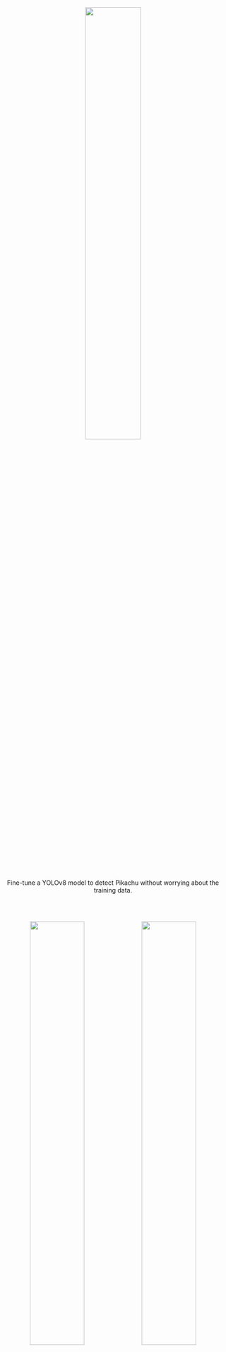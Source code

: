 <br>

<br>

<p align="center" width="100%">
  <img src="https://github.com/paulinamoskwa/detect-pikachu/assets/104844027/920a3889-83a9-456b-9865-f116cf44d986" style="width: 50%; display: block; margin: auto;"></a><br>
  Fine-tune a YOLOv8 model to detect Pikachu without worrying about the training data.
</p>

<br>

<br>

<p align="center">
  <img src="https://github.com/paulinamoskwa/detect-pikachu/assets/104844027/bcad884c-8bf1-4ba8-842e-0d828449c5df" width="49.5%"/> 
  <img src="https://github.com/paulinamoskwa/detect-pikachu/assets/104844027/d6be350e-6db9-4bf2-b1a8-01a163912318" width="49.5%"/> 
</p>

<br>

<br>

The main problem when training a detection model, or generally when dealing with machine learning models, is the data. The goal of this project is to train an object detection model (YOLOv8) without manually creating every training image and annotation. Instead, we create a 3D model of the object and we exploit Unity Perception package to automatically generate several images and annotations.

The overall pipeline looks as follows.

<p align="center" width="100%">
<img src="https://github.com/paulinamoskwa/detect-pikachu/assets/104844027/4a8b6a39-3ff6-4c6b-8037-76d78f5fee8a" style="width: 100%">
</p>

- First, we use MagiScan 3D to make the 3D model of Pikachu. This model is in a row format and needs some cleaning.
- The row 3D Pikachu model is post-processed in Blender, where we delete the support and other small noises.
- We export the 3D model and its texture, and we move it to Unity, where we set up a Perception project.
- We generate the detection data. Afterwards, we modify the generated coordinates to match the YOLOv8 format.
- Finally, we can now train the YOLOv8 model solely with synthetic data.

<br>

<p align="center" width="100%">
<img src="https://github.com/paulinamoskwa/detect-pikachu/assets/104844027/c2f2887c-1502-4649-abc2-ca48e01d847a" style="width: 100%">
</p>

## Part 1 - MagiScan 3D and Blender to Create the Pikachu Model

- Download the free app MagiScan3D and follow the instruction to create the 3D model.
- Once the model is ready, export it as `glb` format. At this stage the 3D scan is raw, and needs a cleanup.
- Download Blender `3.6.3` and open it.
- `File` > `Import` > `glTF 2.0` > Load the model from MagiScan3D.
- First, on the top right, change the view of the object. Then, change `Object Mode` to `Edit Mode`.
<p align="center" width="100%">
<img src="https://github.com/paulinamoskwa/detect-pikachu/assets/104844027/439e29af-4432-4554-9286-0b388dc0b12d" style="width: 60%">
</p>

- Select all the vertices to be deleted > Right click > `Delete Vertices`.
<p align="center" width="100%">
<img src="https://github.com/paulinamoskwa/detect-pikachu/assets/104844027/4682cfb9-4b94-4716-9773-fd88c21241a9" style="width: 60%">
</p>

- The final model should be clean and should look as follow.
<p align="center" width="100%">
<img src="https://github.com/paulinamoskwa/detect-pikachu/assets/104844027/4256cab5-416f-4483-8b77-7c7f0416f9c3" style="width: 60%">
</p>

- `File` > `Export` > `.fbx` > On the right column, `Path Mode` > `Copy` > Select the box near `Copy` and save.
<p align="center" width="100%">
<img src="https://github.com/paulinamoskwa/detect-pikachu/assets/104844027/fc091643-4c51-499a-bca6-9fbba7af8352" style="width: 20%">
</p>

- `UV Editing` > `Image` > `Save As...` > Save the image texture of the object (as `RGBA`).
<p align="center" width="100%">
<img src="https://github.com/paulinamoskwa/detect-pikachu/assets/104844027/4d96d068-bd16-4c19-8211-a5ff48781424" style="width: 60%">
</p>

<br>

## Part 2 - Unity Perception for Synthetic Data Generation

- Download Unity Hub and Unity `2022.3.21f1 Silicon`.
<p align="center" width="100%">
<img src="https://github.com/paulinamoskwa/detect-pikachu/assets/104844027/1510a8b3-d388-4b59-8ac7-07e5b885c13c" style="width: 60%">
</p>

- Start a new `High Definition 3D project`.
<p align="center" width="100%">
<img src="https://github.com/paulinamoskwa/detect-pikachu/assets/104844027/2253c3fe-6cec-4b14-9d00-4a576e8991e7" style="width: 60%">
</p>

- `Window` > `Package Manager` > `Add package from git URL` > Insert `com.unity.perception`.
- `Window` > `Package Manager` > `Perception` > `Samples` > `Tutorial Files` > `Import`.
<p align="center" width="100%">
<img src="https://github.com/paulinamoskwa/detect-pikachu/assets/104844027/258998d5-cea6-4ed0-8773-e96fa0e90bb5" style="width: 60%">
</p>

- `Project` tab > `Assets` > Create a new folder called `Scene`.
- Inside the `Scene` folder > `Create` > `Scene`, and call it `TutorialScene`, then double click on it.
<p align="center" width="100%">
<img src="https://github.com/paulinamoskwa/detect-pikachu/assets/104844027/9479a39e-4639-4911-ad82-c0bb302f6b0d" style="width: 60%">
</p>

- In the `Hierarchy` panel, double click the `Main Camera`.
- In the `Inspector` panel of the `Main Camera` modify the values according to the image.
<p align="center" width="100%">
<img src="https://github.com/paulinamoskwa/detect-pikachu/assets/104844027/df49a150-5da3-401d-a161-e4af8aa70cbd" style="width: 60%">
</p>

- Always in the `Inspector` panel of the `Main Camera` click on `Add Component` and add `Perception Camera`.  
- `Edit` > `Project Settings` > `Editor` > disable `Asynchronous Shader Compilation`.
<p align="center" width="100%">
<img src="https://github.com/paulinamoskwa/detect-pikachu/assets/104844027/a4f26eda-869f-4491-9d16-dd3c2066bab6" style="width: 60%">
</p>

- `Project` tab > Look for `"HDRP High Fidelity"` in the search tab > `Lit Shader Mode` > `Both`.
<p align="center" width="100%">
<img src="https://github.com/paulinamoskwa/detect-pikachu/assets/104844027/d16aadf2-3c3c-452a-b4e3-d1f7a94196f0" style="width: 60%">
</p>

- `Main Camera` > `Inspector` > `Perception Camera (Script)` > `Camera Labelers` > `+`, and add first `BoundingBox2DLabeler`, and then `SemanticSegmentationLabeler`.
<p align="center" width="100%">
<img src="https://github.com/paulinamoskwa/detect-pikachu/assets/104844027/f60581ac-03fc-414b-9282-a873ae4c3e96" style="width: 60%">
</p>

- `Project` > `Assets` folder > `Create` > `Perception` > `ID Label Config`, renamed `TutorialIdLabelConfig`.
<p align="center" width="100%">
<img src="https://github.com/paulinamoskwa/detect-pikachu/assets/104844027/5fd5bbb5-cafc-41ec-8e22-1ab2d8269126" style="width: 60%">
</p>

- `Project` > `Assets` folder > `Create` > `Perception` > `Semantic Segmentation Label Config`, renamed `TutorialSemanticSegmentationLabelConfig`.
<p align="center" width="100%">
<img src="https://github.com/paulinamoskwa/detect-pikachu/assets/104844027/98609e03-1fad-413c-809c-17d74a92257b" style="width: 60%">
</p>

- `Main Camera` > `Perception Camera (Script)` > Drag and drop the newly created files to the corresponding `Camera Labelers Label Config` (see image).
<p align="center" width="100%">
<img src="https://github.com/paulinamoskwa/detect-pikachu/assets/104844027/4a44b8bd-d2da-4078-b9be-ffb179fbb113" style="width: 60%">
</p>

- `Project` > `Scene` > Drag and drop the Pikachu model (`.fbx`), the model texture (`.png`), and the background image (`png`).
- `Project` > `Scene` > `Create` > `Material` > Drag and drop the model texture (`.png`) to the new material's `Surface Inputs` > `Base Map`.
<p align="center" width="100%">
<img src="https://github.com/paulinamoskwa/detect-pikachu/assets/104844027/6ba8310b-db15-4ada-9eae-d921dd8bc5e1" style="width: 60%">
</p>

- `Project` > `Scene` > Drag and drop the Pikachu model into the `Hierarchy`. For the moment, this Pikachu will appear without colors nor texture.
- Drag and drop the material ball on the white Pikachu in `Scene`. Now the Pikachu should appear colored. 
- `Hierarchy` > Pikachu object > `Inspector` > `Add Component` > `Labeling` > `Use Automatic Labeling` > `Labeling Scheme` > `Use asset name` > `Add to Label Config...` > Select both `TutorialIdLabelConfig` and `TutorialSemanticSegmentationLabelConfig` (`Add Label` for both).
<p align="center" width="100%">
<img src="https://github.com/paulinamoskwa/detect-pikachu/assets/104844027/9e088041-bc21-4939-bcf4-ee6771c5f5ff" style="width: 60%">
</p>

- `Hierarchy` > Right click > `3D Object` > `Cube` > Drag the background image and drop it on the `Cube` object (which should now have the texture of the background image).
<p align="center" width="100%">
<img src="https://github.com/paulinamoskwa/detect-pikachu/assets/104844027/62aed873-5f68-45ca-8459-9239b4798d69" style="width: 60%">
</p>

- `Hierarchy` > `Cube` > `Inspector` > Adjust the values of `Transform` according to the image.
<p align="center" width="100%">
<img src="https://github.com/paulinamoskwa/detect-pikachu/assets/104844027/48f42183-8e49-40a8-a607-d9244068a45c" style="width: 60%">
</p>

- Before proceeding, it might be necessary to modify the `Directional Light` to match some better values.
<p align="center" width="100%">
<img src="https://github.com/paulinamoskwa/detect-pikachu/assets/104844027/df435e9c-7446-4dcb-90e1-5355144d5b2f" style="width: 60%">
</p>

- `Hierarchy` > Pikachu object > `Inspector` > `Add Component` > `Fixed Lenght Scenario` > `Add Randomizer` > `RotationRandomizer` > Set the values of the image.
<p align="center" width="100%">
<img src="https://github.com/paulinamoskwa/detect-pikachu/assets/104844027/0663baaa-b3bd-4333-9755-e8813f48685f" style="width: 60%">
</p>

- Lastly, always in the Pikachu object `Inspector` > `Add Component` > `Rotation Randomizer Tag` (which is already present in the above image).
- Now, pressing the play button, the data generation will begin.
<p align="center" width="100%">
<img src="https://github.com/paulinamoskwa/detect-pikachu/assets/104844027/78856b5d-8e81-42e6-b195-664e5bd7b220" style="width: 80%">
</p>

- To find where the images are being saved: `Edit` > `Project Settings` > `Perception` > `Solo Endpoint` > `Base Path` is the folder where the outputs are collected. (`Show Folder`) to check.








